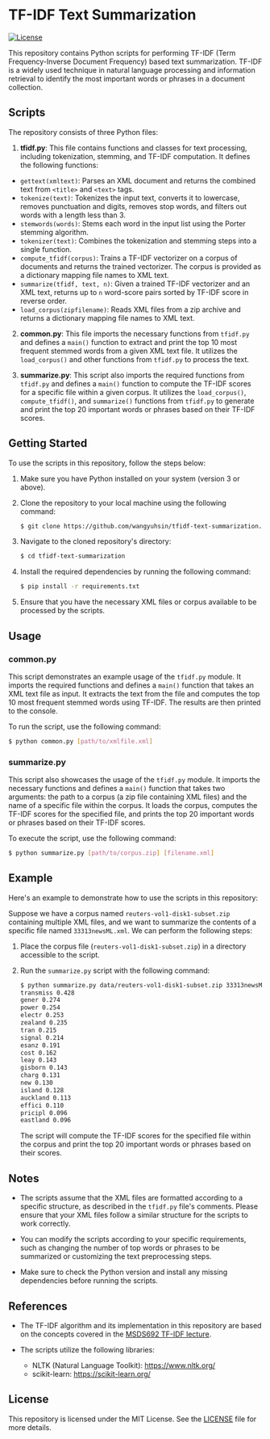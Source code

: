# TF-IDF Text Summarization
[![License](https://img.shields.io/badge/license-MIT-blue.svg)](https://opensource.org/licenses/MIT)

This repository contains Python scripts for performing TF-IDF (Term Frequency-Inverse Document Frequency) based text summarization. TF-IDF is a widely used technique in natural language processing and information retrieval to identify the most important words or phrases in a document collection.

## Scripts
The repository consists of three Python files:

1. **tfidf.py**: This file contains functions and classes for text processing, including tokenization, stemming, and TF-IDF computation. It defines the following functions: 
- `gettext(xmltext)`: Parses an XML document and returns the combined text from `<title>` and `<text>` tags. 
- `tokenize(text)`: Tokenizes the input text, converts it to lowercase, removes punctuation and digits, removes stop words, and filters out words with a length less than 3. 
- `stemwords(words)`: Stems each word in the input list using the Porter stemming algorithm. 
- `tokenizer(text)`: Combines the tokenization and stemming steps into a single function. 
- `compute_tfidf(corpus)`: Trains a TF-IDF vectorizer on a corpus of documents and returns the trained vectorizer. The corpus is provided as a dictionary mapping file names to XML text. 
- `summarize(tfidf, text, n)`: Given a trained TF-IDF vectorizer and an XML text, returns up to `n` word-score pairs sorted by TF-IDF score in reverse order. 
- `load_corpus(zipfilename)`: Reads XML files from a zip archive and returns a dictionary mapping file names to XML text. 

2. **common.py**: This file imports the necessary functions from `tfidf.py` and defines a `main()` function to extract and print the top 10 most frequent stemmed words from a given XML text file. It utilizes the `load_corpus()` and other functions from `tfidf.py` to process the text.

3. **summarize.py**: This script also imports the required functions from `tfidf.py` and defines a `main()` function to compute the TF-IDF scores for a specific file within a given corpus. It utilizes the `load_corpus()`, `compute_tfidf()`, and `summarize()` functions from `tfidf.py` to generate and print the top 20 important words or phrases based on their TF-IDF scores.

## Getting Started
To use the scripts in this repository, follow the steps below:

1. Make sure you have Python installed on your system (version 3 or above).

2. Clone the repository to your local machine using the following command:
   ```bash
   $ git clone https://github.com/wangyuhsin/tfidf-text-summarization.git
   ```
   
3. Navigate to the cloned repository's directory:
   ```bash
   $ cd tfidf-text-summarization
   ```

4. Install the required dependencies by running the following command:
   ```bash
   $ pip install -r requirements.txt
   ```

5. Ensure that you have the necessary XML files or corpus available to be processed by the scripts.

## Usage

### common.py
This script demonstrates an example usage of the `tfidf.py` module. It imports the required functions and defines a `main()` function that takes an XML text file as input. It extracts the text from the file and computes the top 10 most frequent stemmed words using TF-IDF. The results are then printed to the console.

To run the script, use the following command:
```bash
$ python common.py [path/to/xmlfile.xml]
```

### summarize.py
This script also showcases the usage of the `tfidf.py` module. It imports the necessary functions and defines a `main()` function that takes two arguments: the path to a corpus (a zip file containing XML files) and the name of a specific file within the corpus. It loads the corpus, computes the TF-IDF scores for the specified file, and prints the top 20 important words or phrases based on their TF-IDF scores.

To execute the script, use the following command:
```bash
$ python summarize.py [path/to/corpus.zip] [filename.xml]
```

## Example
Here's an example to demonstrate how to use the scripts in this repository:

Suppose we have a corpus named `reuters-vol1-disk1-subset.zip` containing multiple XML files, and we want to summarize the contents of a specific file named `33313newsML.xml`. We can perform the following steps:

1. Place the corpus file (`reuters-vol1-disk1-subset.zip`) in a directory accessible to the script.

2. Run the `summarize.py` script with the following command:
   ```bash
   $ python summarize.py data/reuters-vol1-disk1-subset.zip 33313newsML.xml
   transmiss 0.428
   gener 0.274
   power 0.254
   electr 0.253
   zealand 0.235
   tran 0.215
   signal 0.214
   esanz 0.191
   cost 0.162
   leay 0.143
   gisborn 0.143
   charg 0.131
   new 0.130
   island 0.128
   auckland 0.113
   effici 0.110
   pricipl 0.096
   eastland 0.096
   ```

   The script will compute the TF-IDF scores for the specified file within the corpus and print the top 20 important words or phrases based on their scores.

## Notes
- The scripts assume that the XML files are formatted according to a specific structure, as described in the `tfidf.py` file's comments. Please ensure that your XML files follow a similar structure for the scripts to work correctly.

- You can modify the scripts according to your specific requirements, such as changing the number of top words or phrases to be summarized or customizing the text preprocessing steps.

- Make sure to check the Python version and install any missing dependencies before running the scripts.

## References
- The TF-IDF algorithm and its implementation in this repository are based on the concepts covered in the [MSDS692 TF-IDF lecture](https://github.com/USFCA-MSDS/msds692/blob/master/hw/tfidf.md).

- The scripts utilize the following libraries:
  - NLTK (Natural Language Toolkit): https://www.nltk.org/
  - scikit-learn: https://scikit-learn.org/

## License
This repository is licensed under the MIT License. See the [LICENSE](https://github.com/your-username/your-repo/blob/main/LICENSE) file for more details.
